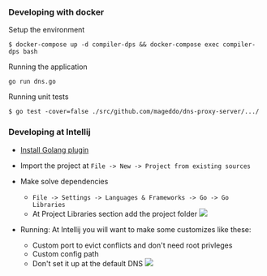 ### Developing with docker

Setup the environment

    $ docker-compose up -d compiler-dps && docker-compose exec compiler-dps bash

Running the application 

    go run dns.go

Running unit tests

    $ go test -cover=false ./src/github.com/mageddo/dns-proxy-server/.../

### Developing at Intellij 
* [Install Golang plugin](https://github.com/go-lang-plugin-org)
* Import the project at `File -> New -> Project from existing sources`
* Make solve dependencies 
    * `File -> Settings -> Languages & Frameworks -> Go -> Go Libraries`
    * At Project Libraries section add the project folder
![](http://pix.toile-libre.org/upload/original/1499630100.png)


* Running: At Intellij you will want to make some customizes like these:
    * Custom port to evict conflicts and don't need root privleges
    * Custom config path
    * Don't set it up at the default DNS
![](http://i.imgur.com/gCUCndC.jpg)

